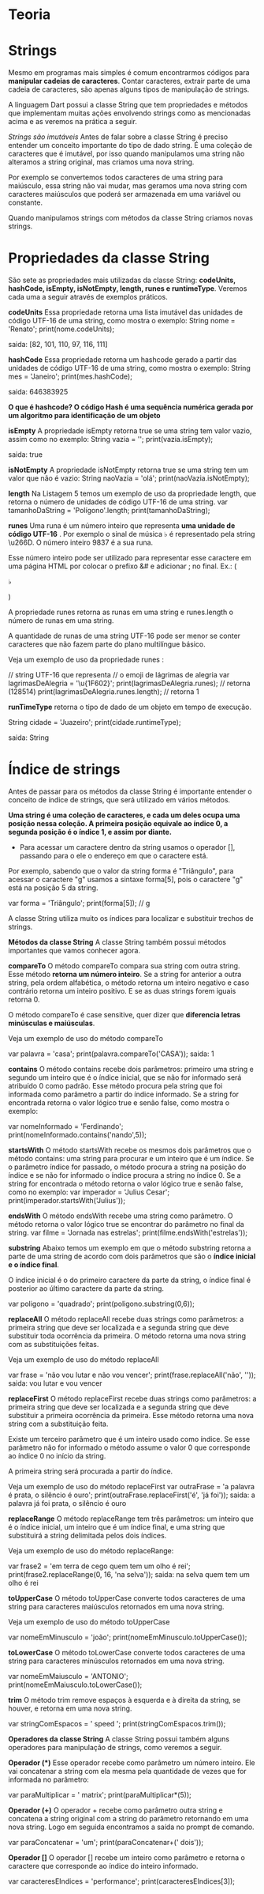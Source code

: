 
# Teoria

# Strings

Mesmo em programas mais simples é comum encontrarmos códigos para **manipular cadeias de caracteres**. Contar caracteres, extrair parte de uma cadeia de caracteres, são apenas alguns tipos de manipulação de strings.

A linguagem Dart possui a classe String que tem propriedades e métodos que implementam muitas ações envolvendo strings como as mencionadas acima e as veremos na prática a seguir.

*Strings são imutáveis*
Antes de falar sobre a classe String é preciso entender um conceito importante do tipo de dado string. É uma coleção de caracteres que é imutável, por isso quando manipulamos uma string não alteramos a string original, mas criamos uma nova string.

Por exemplo se convertemos todos caracteres de uma string para maiúsculo, essa string não vai mudar, mas geramos uma nova string com caracteres maiúsculos que poderá ser armazenada em uma variável ou constante.

Quando manipulamos strings com métodos da classe String criamos novas strings.

# Propriedades da classe String
São sete as propriedades mais utilizadas da classe String: **codeUnits, hashCode, isEmpty, isNotEmpty, length, runes e runtimeType**. Veremos cada uma a seguir através de exemplos práticos.

**codeUnits**
Essa propriedade retorna uma lista imutável das unidades de código UTF-16 de uma string, como mostra o exemplo:
String nome = 'Renato';
  print(nome.codeUnits);

saida: [82, 101, 110, 97, 116, 111]

**hashCode**
Essa propriedade retorna um hashcode gerado a partir das unidades de código UTF-16 de uma string, como mostra o exemplo: 
String mes = 'Janeiro';
print(mes.hashCode);

saida: 646383925

**O que é hashcode? O código Hash é uma sequência numérica gerada por um algoritmo para identificação de um objeto**

**isEmpty**
A propriedade isEmpty retorna true se uma string tem valor vazio, assim como no exemplo:
String vazia = '';
print(vazia.isEmpty);

saida: true

**isNotEmpty**
A propriedade isNotEmpty retorna true se uma string tem um valor que não é vazio:
String naoVazia = 'olá';
print(naoVazia.isNotEmpty);

**length**
Na Listagem 5 temos um exemplo de uso da propriedade length, que retorna o número de unidades de código UTF-16 de uma string.
var tamanhoDaString = 'Polígono'.length;
print(tamanhoDaString);

**runes**
Uma runa é um número inteiro que representa **uma unidade de código UTF-16** . Por exemplo o sinal de música ♭ é representado pela string \u266D. O número inteiro 9837 é a sua runa.

Esse número inteiro pode ser utilizado para representar esse caractere em uma página HTML por colocar o prefixo &# e adicionar ; no final. Ex.: (<p>♭</p>)

A propriedade runes retorna as runas em uma string e runes.length o número de runas em uma string.

A quantidade de runas de uma string UTF-16 pode ser menor se conter caracteres que não fazem parte do plano multilíngue básico.

Veja um exemplo de uso da propriedade runes :

// string UTF-16 que representa
// o emoji de lágrimas de alegria
var lagrimasDeAlegria = '\u{1F602}';
print(lagrimasDeAlegria.runes); // retorna (128514)
print(lagrimasDeAlegria.runes.length); // retorna 1

**runTimeType**
retorna o tipo de dado de um objeto em tempo de execução.

String cidade = 'Juazeiro';
print(cidade.runtimeType);

saida: String

# Índice de strings

Antes de passar para os métodos da classe String é importante entender o conceito de índice de strings, que será utilizado em vários métodos.

**Uma string é uma coleção de caracteres, e cada um deles ocupa uma posição nessa coleção. A primeira posição equivale ao índice 0, a segunda posição é o índice 1, e assim por diante.**

* Para acessar um caractere dentro da string usamos o operador [], passando para o ele o endereço em que o caractere está.

Por exemplo, sabendo que o valor da string forma é "Triângulo", para acessar o caractere "g" usamos a sintaxe forma[5], pois o caractere "g" está na posição 5 da string.

var forma = 'Triângulo';
print(forma[5]); // g

A classe String utiliza muito os índices para localizar e substituir trechos de strings.

**Métodos da classe String**
A classe String também possui métodos importantes que vamos conhecer agora.

**compareTo**
O método compareTo compara sua string com outra string. Esse método **retorna um número inteiro**. Se a string for anterior a outra string, pela ordem alfabética, o método retorna um inteiro negativo e caso contrário retorna um inteiro positivo. E se as duas strings forem iguais retorna 0.

O método compareTo é case sensitive, quer dizer que **diferencia letras minúsculas e maiúsculas**.

Veja um exemplo de uso do método compareTo

var palavra = 'casa';
print(palavra.compareTo('CASA'));
saida: 1

**contains**
O método contains recebe dois parâmetros: primeiro uma string e segundo um inteiro que é o índice inicial, que se não for informado será atribuído 0 como padrão. Esse método procura pela string que foi informada como parâmetro a partir do índice informado. Se a string for encontrada retorna o valor lógico true e senão false, como mostra o exemplo:

var nomeInformado = 'Ferdinando';
print(nomeInformado.contains('nando',5));

**startsWith**
O método startsWith recebe os mesmos dois parâmetros que o método contains: uma string para procurar e um inteiro que é um índice. Se o parâmetro índice for passado, o método procura a string na posição do índice e se não for informado o índice procura a string no índice 0. Se a string for encontrada o método retorna o valor lógico true e senão false, como no exemplo:
var imperador = 'Julius Cesar';
print(imperador.startsWith('Julius'));

**endsWith**
O método endsWith recebe uma string como parâmetro. O método retorna o valor lógico true se encontrar do parâmetro no final da string.
var filme = 'Jornada nas estrelas';
print(filme.endsWith('estrelas'));

**substring**
Abaixo temos um exemplo em que o método substring retorna a parte de uma string de acordo com dois parâmetros que são o **índice inicial e o índice final**.

O índice inicial é o do primeiro caractere da parte da string, o índice final é posterior ao último caractere da parte da string.

var poligono = 'quadrado';
print(poligono.substring(0,6));

**replaceAll**
O método replaceAll recebe duas strings como parâmetros: a primeira string que deve ser localizada e a segunda string que deve substituir toda ocorrência da primeira. O método retorna uma nova string com as substituições feitas.

Veja um exemplo de uso do método replaceAll 

var frase = 'não vou lutar e não vou vencer';
print(frase.replaceAll('não', ''));
saida: vou lutar e vou vencer

**replaceFirst**
O método replaceFirst recebe duas strings como parâmetros: a primeira string que deve ser localizada e a segunda string que deve substituir a primeira ocorrência da primeira. Esse método retorna uma nova string com a substituição feita.

Existe um terceiro parâmetro que é um inteiro usado como índice. Se esse parâmetro não for informado o método assume o valor 0 que corresponde ao índice 0 no início da string.

A primeira string será procurada a partir do índice.

Veja um exemplo de uso do método replaceFirst
var outraFrase = 'a palavra é prata, o silêncio é ouro';
print(outraFrase.replaceFirst('é', 'já foi'));
saida: a palavra já foi prata, o silêncio é ouro

**replaceRange**
O método replaceRange tem três parâmetros: um inteiro que é o índice inicial, um inteiro que é um índice final, e uma string que substituirá a string delimitada pelos dois índices.

Veja um exemplo de uso do método replaceRange:

var frase2 = 'em terra de cego quem tem um olho é rei';
print(frase2.replaceRange(0, 16, 'na selva'));
saida: na selva quem tem um olho é rei

**toUpperCase**
O método toUpperCase converte todos caracteres de uma string para caracteres maiúsculos retornados em uma nova string.

Veja um exemplo de uso do método toUpperCase 

var nomeEmMinusculo = 'joão';
print(nomeEmMinusculo.toUpperCase());

**toLowerCase**
O método toLowerCase converte todos caracteres de uma string para caracteres minúsculos retornados em uma nova string.

var nomeEmMaiusculo = 'ANTONIO';
print(nomeEmMaiusculo.toLowerCase());

**trim**
O método trim remove espaços à esquerda e à direita da string, se houver, e retorna em uma nova string.

var stringComEspacos = ' speed ';
print(stringComEspacos.trim());

**Operadores da classe String**
A classe String possui também alguns operadores para manipulação de strings, como veremos a seguir.

**Operador (*)**
Esse operador recebe como parâmetro um número inteiro. Ele vai concatenar a string com ela mesma pela quantidade de vezes que for informada no parâmetro:

var paraMultiplicar = ' matrix';
print(paraMultiplicar*(5));

**Operador (+)**
O operador + recebe como parâmetro outra string e concatena a string original com a string do parâmetro retornando em uma nova string. Logo em seguida encontramos a saída no prompt de comando.

var paraConcatenar = 'um';
print(paraConcatenar+(' dois'));

**Operador []**
O operador [] recebe um inteiro como parâmetro e retorna o caractere que corresponde ao índice do inteiro informado.

var caracteresEIndices = 'performance';
print(caracteresEIndices[3]);

